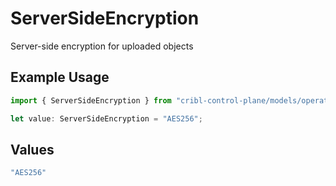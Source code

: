 # ServerSideEncryption

Server-side encryption for uploaded objects

## Example Usage

```typescript
import { ServerSideEncryption } from "cribl-control-plane/models/operations";

let value: ServerSideEncryption = "AES256";
```

## Values

```typescript
"AES256"
```